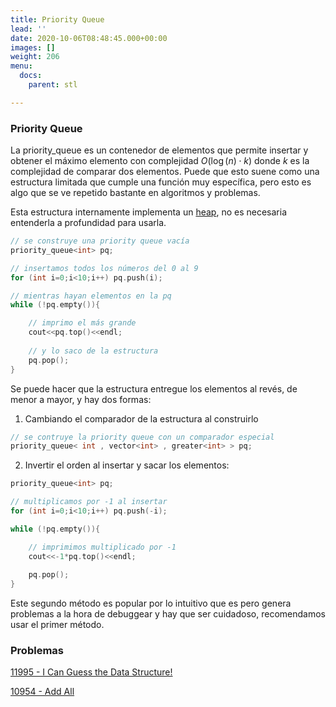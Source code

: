 ```yaml
---
title: Priority Queue
lead: ''
date: 2020-10-06T08:48:45.000+00:00
images: []
weight: 206
menu:
  docs:
    parent: stl

---
```


### Priority Queue

La priority_queue es un contenedor de elementos que permite insertar y obtener el máximo elemento con complejidad $O( \log(n) \cdot k )$ donde $k$ es la complejidad de comparar dos elementos. Puede que esto suene como una estructura limitada que cumple una función muy específica, pero esto es algo que se ve repetido bastante en algoritmos y problemas.

Esta estructura internamente implementa un [heap](https://es.wikipedia.org/wiki/Mont%C3%ADculo_(inform%C3%A1tica)), no es necesaria entenderla a profundidad para usarla.

```c++
// se construye una priority queue vacía
priority_queue<int> pq;

// insertamos todos los números del 0 al 9
for (int i=0;i<10;i++) pq.push(i);

// mientras hayan elementos en la pq
while (!pq.empty()){

	// imprimo el más grande
	cout<<pq.top()<<endl;
	
	// y lo saco de la estructura
	pq.pop();
}

```

Se puede hacer que la estructura entregue los elementos al revés, de menor a mayor, y hay dos formas:

1. Cambiando el comparador de la estructura al construirlo
```c++
// se contruye la priority queue con un comparador especial
priority_queue< int , vector<int> , greater<int> > pq;
```

2. Invertir el orden al insertar y sacar los elementos:
```c++
priority_queue<int> pq;

// multiplicamos por -1 al insertar
for (int i=0;i<10;i++) pq.push(-i);

while (!pq.empty()){

	// imprimimos multiplicado por -1
	cout<<-1*pq.top()<<endl;
	
	pq.pop();
}

```

Este segundo método es popular por lo intuitivo que es pero genera problemas a la hora de debuggear y hay que ser cuidadoso, recomendamos usar el primer método.

### Problemas

[11995 - I Can Guess the Data Structure!](https://onlinejudge.org/index.php?option=com_onlinejudge&Itemid=8&category=24&page=show_problem&problem=3146)

[10954 - Add All](https://onlinejudge.org/index.php?option=com_onlinejudge&Itemid=8&category=24&page=show_problem&problem=1895)
               